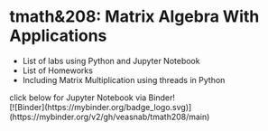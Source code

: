 
<h1>tmath&208: Matrix Algebra With Applications</h1>
<ul>
  <li>List of labs using Python and Jupyter Notebook</li>
  <li>List of Homeworks</li>
  <li>Including Matrix Multiplication using threads in Python</li>
</ul>
click below for Jupyter Notebook via Binder!<br/>
[![Binder](https://mybinder.org/badge_logo.svg)](https://mybinder.org/v2/gh/veasnab/tmath208/main)

